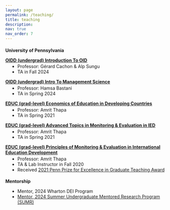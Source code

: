 ```yaml
---
layout: page
permalink: /teaching/
title: teaching
description: 
nav: true
nav_order: 7
---
```


<style>
  .course-title {
    margin-bottom: 0.2em;
    text-decoration: underline;
  }
  .course-details {
    margin-top: 0;
    margin-bottom: 1em;
    margin-left: 1em;
  }
  h4 {
    margin-bottom: 1em; /* Adds space below the h3 title */
  }
</style>

#### University of Pennsylvania

<p class="course-title"><a href="https://oid.wharton.upenn.edu/programs/undergraduate/course-descriptions/"><strong>OIDD (undergrad) Introduction To OID</strong></a></p>
<ul class="course-details">
  <li>Professor: Gérard Cachon & Alp Sungu</li>
  <li>TA in Fall 2024</li>
</ul>

<p class="course-title"><a href="https://oid.wharton.upenn.edu/programs/undergraduate/course-descriptions/"><strong>OIDD (undergrad) Intro To Management Science</strong></a></p>
<ul class="course-details">
  <li>Professor: Hamsa Bastani</li>
  <li>TA in Spring 2024</li>
</ul>

<p class="course-title"><a href="https://catalog.upenn.edu/courses/educ/"><strong>EDUC (grad-level) Economics of Education in Developing Countries</strong></a></p>
<ul class="course-details">
  <li>Professor: Amrit Thapa</li>
  <li>TA in Spring 2021</li>
</ul>

<p class="course-title"><a href="https://catalog.upenn.edu/courses/educ/"><strong>EDUC (grad-level) Advanced Topics in Monitoring & Evaluation in IED</strong></a></p>
<ul class="course-details">
  <li>Professor: Amrit Thapa</li>
  <li>TA in Spring 2021</li>
</ul>

<p class="course-title"><a href="https://catalog.upenn.edu/courses/educ/"><strong>EDUC (grad-level) Principles of Monitoring & Evaluation in International Education Development</strong></a></p>
<ul class="course-details">
  <li>Professor: Amrit Thapa</li>
  <li>TA & Lab Instructor in Fall 2020</li>
  <li>Received <a href="https://provost.upenn.edu/for-students/teaching-at-penn/teaching-awards/">2021 Penn Prize for Excellence in Graduate Teaching Award</a></li>
</ul>

#### Mentorship 

<ul class="course-details">
  <li>Mentor, 2024 Wharton DEI Program</li>
  <li><a href="https://ldi.upenn.edu/education/penn-ldi-training-programs/sumr/"> Mentor, 2024 Summer Undergraduate Mentored Research Program (SUMR)</a></li>
</ul>